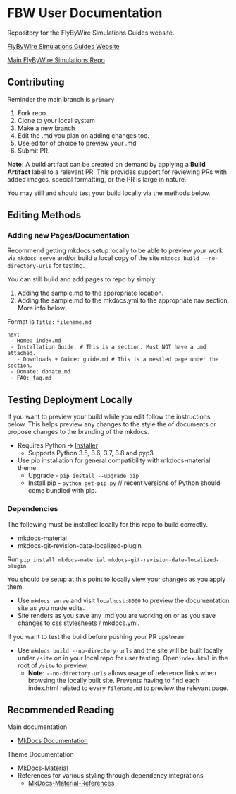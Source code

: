 # FBW User Documentation

Repository for the FlyByWire Simulations Guides website. 

[FlyByWire Simulations Guides Website](https://docs.flybywiresim.com/)

[Main FlyByWire Simulations Repo](https://github.com/flybywiresim/a32nx)

## Contributing
Reminder the main branch is `primary`

1. Fork repo
2. Clone to your local system
3. Make a new branch
4. Edit the .md you plan on adding changes too.
5. Use editor of choice to preview your .md
7. Submit PR.

**Note:** A build artifact can be created on demand by applying a **Build Artifact** label to a relevant PR. This provides support for reviewing PRs with added images, special formatting, or the PR is large in nature.

You may still and should test your build locally via the methods below.  

## Editing Methods

### Adding new Pages/Documentation

Recommend getting mkdocs setup locally to be able to preview your work via `mkdocs serve` and/or build a local copy of the site `mkdocs build --no-directory-urls` for testing.

You can still build and add pages to repo by simply:

1. Adding the sample.md to the appropriate location.
2. Adding the sample.md to the mkdocs.yml to the appropriate nav section. More info below. 
   
Format is `Title:` `filename.md`
```
nav:
 - Home: index.md
 - Installation Guide: # This is a section. Must NOT have a .md attached.
   - Downloads + Guide: guide.md # This is a nestled page under the section.
 - Donate: donate.md
 - FAQ: faq.md
 ```

## Testing Deployment Locally

If you want to preview your build while you edit follow the instructions below. This helps preview any changes to the style the of documents or propose changes to the branding of the mkdocs.

* Requires Python -> [Installer](https://www.python.org/downloads/windows/)
  * Supports Python 3.5, 3.6, 3.7, 3.8 and pyp3.
* Use pip installation for general compatibility with mkdocs-material theme.
  * Upgrade - `pip install --upgrade pip`
  * Install pip - `python get-pip.py` // recent versions of Python should come bundled with pip.
  
### Dependencies 
The following must be installed locally for this repo to build correctly.
* mkdocs-material
* mkdocs-git-revision-date-localized-plugin 

Run `pip install mkdocs-material mkdocs-git-revision-date-localized-plugin`

You should be setup at this point to locally view your changes as you apply them.
* Use `mkdocs serve` and visit `localhost:8000` to preview the documentation site as you made edits.
* Site renders as you save any .md you are working on or as you save changes to css stylesheets / mkdocs.yml.

If you want to test the build before pushing your PR upstream
* Use `mkdocs build --no-directory-urls` and the site will be built locally under `/site` on in your local repo for user testing. Open`index.html` in the root of `/site` to preview.
  * **Note:** `--no-directory-urls` allows usage of reference links when browsing the locally built site. Prevents having to find each index.html related to every `filename.md` to preview the relevant page. 

## Recommended Reading

Main documentation
* [MkDocs Documentation](https://www.mkdocs.org/)

Theme Documentation
* [MkDocs-Material](https://squidfunk.github.io/mkdocs-material/)
* References for various styling through dependency integrations
  * [MkDocs-Material-References](https://squidfunk.github.io/mkdocs-material/reference/abbreviations/)
